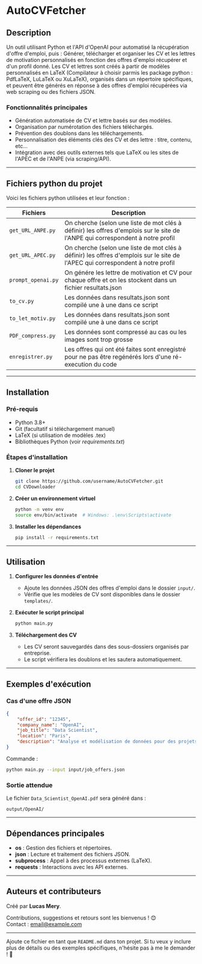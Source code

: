 # **AutoCVFetcher**  

## **Description**  
Un outil utilisant Python et l'API d'OpenAI pour automatisé la récupération d'offre d'emploi, puis :
Générer, télécharger et organiser les CV et les lettres de motivation personnalisés en fonction des offres d'emploi récupérer et d'un profil donné.
Les CV et lettres sont créés à partir de modèles personnalisés en LaTeX (Compilateur à choisir parmis les package python : PdfLaTeX, LuLaTeX ou XuLaTeX), organisés dans un répertoire spécifiques, et peuvent être générés en réponse à des offres d'emploi récupérées via web scraping ou des fichiers JSON.

### **Fonctionnalités principales**  
- Génération automatisée de CV et lettre basés sur des modèles.  
- Organisation par numérotation des fichiers téléchargés.  
- Prévention des doublons dans les téléchargements.  
- Personnalisation des éléments clés des CV et des lettre : titre, contenu, etc...  
- Intégration avec des outils externes tels que LaTeX ou les sites de l'APEC et de l'ANPE  (via scraping/API).  

---

## **Fichiers python du projet**  
Voici les fichiers python utilisées et leur fonction :  

| **Fichiers**             | **Description**                                                                                                                    |  
|--------------------------|------------------------------------------------------------------------------------------------------------------------------------|  
| `get_URL_ANPE.py`        | On cherche (selon une liste de mot clés à définir) les offres d'emplois sur le site de l'ANPE qui correspondent à notre profil     |  
| `get_URL_APEC.py`        | On cherche (selon une liste de mot clés à définir) les offres d'emplois sur le site de l'APEC qui correspondent à notre profil     |  
| `prompt_openai.py`       | On génére les lettre de motivation et CV pour chaque offre et on les stockent dans un fichier resultats.json                       |  
| `to_cv.py`               | Les données dans resultats.json sont compilé une à une dans ce script                                                              |  
| `to_let_motiv.py`        | Les données dans resultats.json sont compilé une à une dans ce script                                                              |  
| `PDF_compress.py`        | Les données sont compressé au cas ou les images sont trop grosse                                                                   |  
| `enregistrer.py`         | Les offres qui ont été faites sont enregistré pour ne pas être regénérés lors d'une ré-execution du code                           |  

---

## **Installation**  
### **Pré-requis**  
- Python 3.8+  
- Git (facultatif si téléchargement manuel)  
- LaTeX (si utilisation de modèles .tex)  
- Bibliothèques Python (voir *requirements.txt*)  

### **Étapes d'installation**  
1. **Cloner le projet**  
   ```bash  
   git clone https://github.com/username/AutoCVFetcher.git  
   cd CVDownloader  
   ```  
2. **Créer un environnement virtuel**  
   ```bash  
   python -m venv env  
   source env/bin/activate  # Windows: .\env\Scripts\activate  
   ```  
3. **Installer les dépendances**  
   ```bash  
   pip install -r requirements.txt  
   ```  

---

## **Utilisation**  
1. **Configurer les données d'entrée**  
   - Ajoute les données JSON des offres d'emploi dans le dossier `input/`.  
   - Vérifie que les modèles de CV sont disponibles dans le dossier `templates/`.  

2. **Exécuter le script principal**  
   ```bash  
   python main.py  
   ```  

3. **Téléchargement des CV**  
   - Les CV seront sauvegardés dans des sous-dossiers organisés par entreprise.  
   - Le script vérifiera les doublons et les sautera automatiquement.  

---

## **Exemples d'exécution**  
### **Cas d'une offre JSON**  
```json  
{  
    "offer_id": "12345",  
    "company_name": "OpenAI",  
    "job_title": "Data Scientist",  
    "location": "Paris",  
    "description": "Analyse et modélisation de données pour des projets stratégiques."  
}  
```  
Commande :  
```bash  
python main.py --input input/job_offers.json  
```  

### **Sortie attendue**  
Le fichier `Data_Scientist_OpenAI.pdf` sera généré dans :  
```  
output/OpenAI/  
```

---

## **Dépendances principales**  
- **os** : Gestion des fichiers et répertoires.  
- **json** : Lecture et traitement des fichiers JSON.  
- **subprocess** : Appel à des processus externes (LaTeX).  
- **requests** : Interactions avec les API externes.  

---

## **Auteurs et contributeurs**  
Créé par **Lucas Mery**.  

Contributions, suggestions et retours sont les bienvenus ! 😊  
Contact : [email@example.com](mailto:email@example.com)  

---

Ajoute ce fichier en tant que `README.md` dans ton projet. Si tu veux y inclure plus de détails ou des exemples spécifiques, n'hésite pas à me le demander ! 🚀
